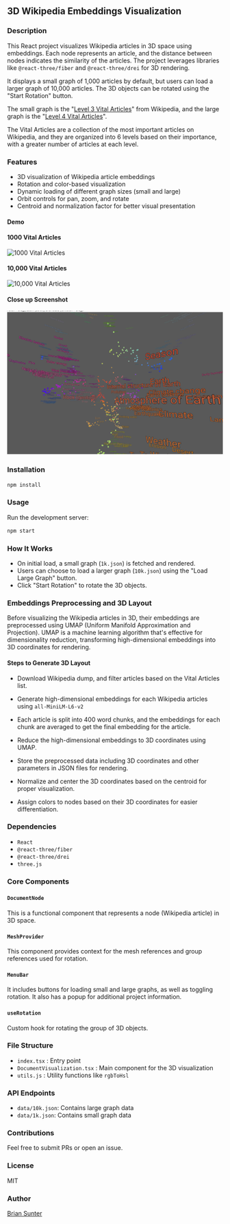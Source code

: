 ## 3D Wikipedia Embeddings Visualization

### Description
This React project visualizes Wikipedia articles in 3D space using embeddings. Each node represents an article, and the distance between nodes indicates the similarity of the articles. The project leverages libraries like `@react-three/fiber` and `@react-three/drei` for 3D rendering.

It displays a small graph of 1,000 articles by default, but users can load a larger graph of 10,000 articles. The 3D objects can be rotated using the "Start Rotation" button.

The small graph is the "[Level 3 Vital Articles](https://en.wikipedia.org/wiki/Wikipedia:Vital_articles)" from Wikipedia, and the large graph is the "[Level 4 Vital Articles](https://en.wikipedia.org/wiki/Wikipedia:Vital_articles/Level/4)". 

The Vital Articles are a collection of the most important articles on Wikipedia, and they are organized into 6 levels based on their importance, with a greater number of articles at each level. 

### Features
- 3D visualization of Wikipedia article embeddings
- Rotation and color-based visualization
- Dynamic loading of different graph sizes (small and large)
- Orbit controls for pan, zoom, and rotate
- Centroid and normalization factor for better visual presentation

#### Demo
#### 1000 Vital Articles
![1000 Vital Articles](demo/1k.gif)

#### 10,000 Vital Articles
![10,000 Vital Articles](demo/10k.gif)

#### Close up Screenshot
![Close up Screenshot](docs/screenshot.png)
### Installation

```bash
npm install
```

### Usage

Run the development server:

```bash
npm start
```

### How It Works
- On initial load, a small graph (`1k.json`) is fetched and rendered.
- Users can choose to load a larger graph (`10k.json`) using the "Load Large Graph" button.
- Click "Start Rotation" to rotate the 3D objects.

### Embeddings Preprocessing and 3D Layout
Before visualizing the Wikipedia articles in 3D, their embeddings are preprocessed using UMAP (Uniform Manifold Approximation and Projection). UMAP is a machine learning algorithm that's effective for dimensionality reduction, transforming high-dimensional embeddings into 3D coordinates for rendering.

#### Steps to Generate 3D Layout
- Download Wikipedia dump, and filter articles based on the Vital Articles list.

- Generate high-dimensional embeddings for each Wikipedia articles using `all-MiniLM-L6-v2`
- Each article is split into 400 word chunks, and the embeddings for each chunk are averaged to get the final embedding for the article.
- Reduce the high-dimensional embeddings to 3D coordinates using UMAP.
- Store the preprocessed data including 3D coordinates and other parameters in JSON files for rendering.
- Normalize and center the 3D coordinates based on the centroid for proper visualization.
- Assign colors to nodes based on their 3D coordinates for easier differentiation.

### Dependencies
- `React`
- `@react-three/fiber`
- `@react-three/drei`
- `three.js`

### Core Components

#### `DocumentNode`
This is a functional component that represents a node (Wikipedia article) in 3D space.

#### `MeshProvider`
This component provides context for the mesh references and group references used for rotation.

#### `MenuBar`
It includes buttons for loading small and large graphs, as well as toggling rotation. It also has a popup for additional project information.

#### `useRotation`
Custom hook for rotating the group of 3D objects.

### File Structure
- `index.tsx` : Entry point
- `DocumentVisualization.tsx` : Main component for the 3D visualization
- `utils.js` : Utility functions like `rgbToHsl`

### API Endpoints
- `data/10k.json`: Contains large graph data
- `data/1k.json`: Contains small graph data
### Contributions
Feel free to submit PRs or open an issue.

### License
MIT

### Author
[Brian Sunter](https://briansunter.com)